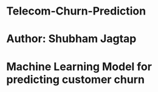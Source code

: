 
# Telecom-Churn-Prediction
# Author: Shubham Jagtap
# Machine Learning Model for predicting customer churn
